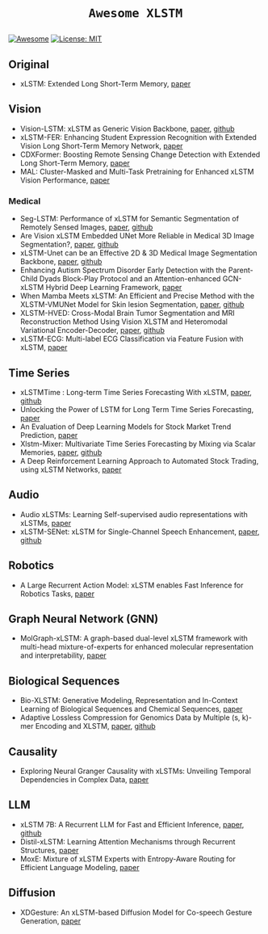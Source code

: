 # <p align=center>`Awesome XLSTM`</p> # 

[![Awesome](https://cdn.rawgit.com/sindresorhus/awesome/d7305f38d29fed78fa85652e3a63e154dd8e8829/media/badge.svg)](https://github.com/amirhossein-kz/Awesome-Diffusion-Models-in-Medical-Imaging) 
[![License: MIT](https://img.shields.io/badge/License-MIT-green.svg)](https://opensource.org/licenses/MIT)

## Original
* xLSTM: Extended Long Short-Term Memory, [paper](https://arxiv.org/abs/2405.04517)

## Vision
* Vision-LSTM: xLSTM as Generic Vision Backbone, [paper](https://arxiv.org/abs/2406.04303), [github](https://github.com/nx-ai/vision-lstm)
* xLSTM-FER: Enhancing Student Expression Recognition with Extended Vision Long Short-Term Memory Network, [paper](https://arxiv.org/pdf/2410.05074v1)
* CDXFormer: Boosting Remote Sensing Change Detection with Extended Long Short-Term Memory, [paper](https://arxiv.org/pdf/2411.07863)
* MAL: Cluster-Masked and Multi-Task Pretraining for Enhanced xLSTM Vision Performance, [paper](https://arxiv.org/pdf/2412.10730)

### Medical 
* Seg-LSTM: Performance of xLSTM for Semantic Segmentation of Remotely Sensed Images, [paper](https://arxiv.org/abs/2406.14086), [github](https://github.com/zhuqinfeng1999/Seg-LSTM)
* Are Vision xLSTM Embedded UNet More Reliable in Medical 3D Image Segmentation?, [paper](https://arxiv.org/abs/2406.16993), [github](https://github.com/duttapallabi2907/U-VixLSTM)
* xLSTM-Unet can be an Effective 2D & 3D Medical Image Segmentation Backbone, [paper](https://arxiv.org/pdf/2407.01530), [github](https://github.com/tianrun-chen/xLSTM-UNet-Pytorch)
* Enhancing Autism Spectrum Disorder Early Detection with the Parent-Child Dyads Block-Play Protocol and an Attention-enhanced GCN-xLSTM Hybrid Deep Learning Framework, [paper](https://arxiv.org/pdf/2408.16924)
* When Mamba Meets xLSTM: An Efficient and Precise Method with the XLSTM-VMUNet Model for Skin lesion Segmentation, [paper](https://arxiv.org/pdf/2411.09363), [github](https://github.com/FangZhuoyi/XLSTM-VMUNet)
* XLSTM-HVED: Cross-Modal Brain Tumor Segmentation and MRI Reconstruction Method Using Vision XLSTM and Heteromodal Variational Encoder-Decoder, [paper](https://arxiv.org/pdf/2412.07804), [github](https://github.com/Quanato607/XLSTM-HVED)
* xLSTM-ECG: Multi-label ECG Classification via Feature Fusion with xLSTM, [paper](https://arxiv.org/pdf/2504.16101)

## Time Series
* xLSTMTime : Long-term Time Series Forecasting With xLSTM, [paper](https://arxiv.org/abs/2407.10240), [github](https://github.com/muslehal/xLSTMTime)
* Unlocking the Power of LSTM for Long Term Time Series Forecasting, [paper](https://arxiv.org/pdf/2408.10006)
* An Evaluation of Deep Learning Models for Stock Market Trend Prediction, [paper](https://arxiv.org/pdf/2408.12408)
* Xlstm-Mixer: Multivariate Time Series Forecasting by Mixing via Scalar Memories, [paper](https://arxiv.org/pdf/2410.16928), [github](https://github.com/mauricekraus/xlstm-mixer)
* A Deep Reinforcement Learning Approach to Automated Stock Trading, using xLSTM Networks, [paper](https://arxiv.org/pdf/2503.09655)

## Audio
* Audio xLSTMs: Learning Self-supervised audio representations with xLSTMs, [paper](https://arxiv.org/abs/2408.16568)
* xLSTM-SENet: xLSTM for Single-Channel Speech Enhancement, [paper](https://arxiv.org/pdf/2501.06146), [github](https://github.com/NikolaiKyhne/xLSTM-SENet)

## Robotics
* A Large Recurrent Action Model: xLSTM enables Fast Inference for Robotics Tasks, [paper](https://arxiv.org/pdf/2410.22391)

## Graph Neural Network (GNN) 
* MolGraph-xLSTM: A graph-based dual-level xLSTM framework with multi-head mixture-of-experts for enhanced molecular representation and interpretability, [paper](https://arxiv.org/abs/2501.18439)

## Biological Sequences
* Bio-XLSTM: Generative Modeling, Representation and In-Context Learning of Biological Sequences and Chemical Sequences, [paper](https://arxiv.org/pdf/2411.04165)
* Adaptive Lossless Compression for Genomics Data by Multiple (s, k)-mer Encoding and XLSTM, [paper](https://ieeexplore.ieee.org/abstract/document/10887721), [github](https://github.com/dingyanfeng/AGDLC)

## Causality 
* Exploring Neural Granger Causality with xLSTMs: Unveiling Temporal Dependencies in Complex Data, [paper](https://arxiv.org/pdf/2502.09981)
  
## LLM 
* xLSTM 7B: A Recurrent LLM for Fast and Efficient Inference, [paper](https://arxiv.org/pdf/2503.13427), [github](https://github.com/NX-AI/xlstm)
* Distil-xLSTM: Learning Attention Mechanisms through Recurrent Structures, [paper](https://arxiv.org/pdf/2503.18565)
* MoxE: Mixture of xLSTM Experts with Entropy-Aware Routing for Efficient Language Modeling, [paper](https://arxiv.org/pdf/2505.01459)

## Diffusion 
* XDGesture: An xLSTM-based Diffusion Model for Co-speech Gesture Generation, [paper](https://ieeexplore.ieee.org/abstract/document/10888507)






